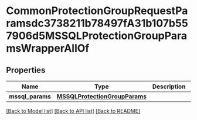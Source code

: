 # CommonProtectionGroupRequestParamsdc3738211b78497fA31b107b557906d5MSSQLProtectionGroupParamsWrapperAllOf


## Properties
Name | Type | Description | Notes
------------ | ------------- | ------------- | -------------
**mssql_params** | [**MSSQLProtectionGroupParams**](MSSQLProtectionGroupParams.md) |  | [optional] 

[[Back to Model list]](../README.md#documentation-for-models) [[Back to API list]](../README.md#documentation-for-api-endpoints) [[Back to README]](../README.md)


